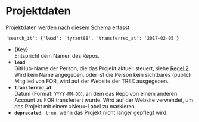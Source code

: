 # Projektdaten

Projektdaten werden nach diesem Schema erfasst:

```
'search_it': {'lead': 'tyrant88', 'transferred_at': '2017-02-05'}
```

* {Key}  
Entspricht dem Namen des Repos.
* __`lead`__  
GitHub-Name der Person, die das Projekt aktuell steuert, siehe [Regel 2](https://github.com/FriendsOfREDAXO/friendsofredaxo.github.io#regeln). Wird kein Name angegeben, oder ist die Person kein sichtbares (public) Mitglied von FOR, wird auf der Website der TREX ausgegeben.
* __`transferred_at`__  
Datum (Format: `YYYY-MM-DD`), an dem das Repo von einem anderen Account zu FOR transferiert wurde. Wird auf der Website verwendet, um das Projekt mit einem »Neu«-Label zu markieren.
* __`deprecated`__  
`true`, wenn das Projekt nicht länger gepflegt wird.
